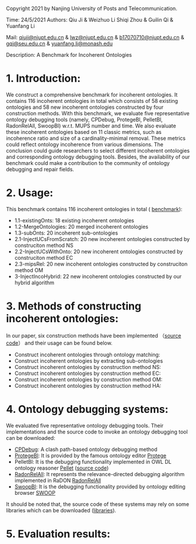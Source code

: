 Copyright 2021 by Nanjing University of Posts and
Telecommunication. 

Time: 24/5/2021  Authors:  Qiu Ji & Weizhuo Li Shiqi Zhou & Guilin Qi & Yuanfang Li

Mail: qiuji@njupt.edu.cn & lwz@njupt.edu.cn & b17070710@njupt.edu.cn & gqi@seu.edu.cn & yuanfang.li@monash.edu

Description: A Benchmark for Incoherent Ontologies


# 1. Introduction:
We construct a comprehensive  benchmark for incoherent ontologies. It contains 116 incoherent ontologies in total which consists of 58 existing ontologies and 58 new incoherent ontologies constructed by four construction methods. With this benchmark, we evaluate five representative ontology debugging tools (namely, CPDebug, ProtegeBl, PelletBl, RadonRelAll, SwoopBl) w.r.t. MUPS number and time. We also evaluate these incoherent ontologies based on 11 classic metrics, such as incoherence ratio and size of a cardinality-minimal removal. These metrics could reflect ontology incoherence from various dimensions. The conclusion could guide researchers to select different incoherent ontologies and corresponding ontology debugging tools.  Besides, the availability of our benchmark could make a contribution to the community of ontology debugging and repair fields.



# 2. Usage:
This benchmark contains 116 incoherent ontologies in total ( [benchmark](https://github.com/QiuJi345/IncOntologyBenchmark/tree/main/data)): 
- 1.1-existingOnts: 18 existing incoherent ontologies
- 1.2-MergeOntologies: 20 merged incoherent ontologies
- 1.3-subOnts: 20 incoherent sub-ontologies
- 2.1-InjectUCsFromScratch: 20 new incoherent ontologies constructed by construciton method NS
- 2.2-InjectUCsWithOnto: 20 new incoherent ontologies constructed by construciton method EC
- 2.3-mipsRel: 20 new incoherent ontologies constructed by construciton method OM
- 3-InjectIncoHybrid:  22 new incoherent ontologies constructed by our hybrid algorithm


# 3. Methods of constructing incoherent ontologies:
In our paper, six construction methods have been implemented （[source code](https://github.com/QiuJi345/IncOntologyBenchmark/blob/main/javaSource/radon20210528.rar)） and their usage can be found below.
- Construct incoherent ontologies through ontology matching:
- Construct incoherent ontologies by extracting sub-ontologies
- Construct incoherent ontologies by construction method NS:
- Construct incoherent ontologies by construction method EC:
- Construct incoherent ontologies by construction method OM:
- Construct incoherent ontologies by construction method HA:


# 4. Ontology debugging systems:
We evaluated five representative ontology debugging tools. Their implementations and the source code to invoke an ontology debugging tool can be downloaded:
- [CPDebug](http://www.zhyweb.cn/cpdebrep/index.php): A clash path-based ontology debugging method
- [ProtegeBl](): It is provided by the famous ontology editor [Protege](https://protege.stanford.edu/) 
- PelletBl: It is the debugging functionality implemented in OWL DL ontology reasoner [Pellet]( https://github.com/ignazio1977/pellet) ([source code]())
- [RadonRelAll](https://github.com/QiuJi345/IncOntologyBenchmark/blob/main/javaSource/radon20210528.rar): It represents the relevance-directed debugging algorithm  implemented in RaDON  [RadonRelAll](https://github.com/QiuJi345/IncOntologyBenchmark/blob/main/javaSource/radon20210528.rar)
- [SwoopBl](): It is the debugging functionality provided by ontology editing browser [SWOOP]( https://github.com/ronwalf/swoop) 

It should be noted that, the source code of these systems may rely on some libraries which can be downloaded ([libraries]()).


# 5. Evaluation results:

